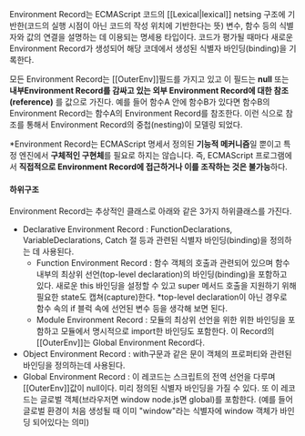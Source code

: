 Environment Record는 ECMAScript 코드의 [[Lexical|lexical]] netsing 구조에 기반한(코드의 실행 시점이 아닌 코드의 작성 위치에 기반한다는 뜻) 변수, 함수 등의 식별자와 값의 연결을 설명하는 데 이용되는 명세용 타입이다.
코드가 평가될 때마다 새로운 Environment Record가 생성되어 해당 코데에서 생성된 식별자 바인딩(binding)을 기록한다.

모든 Environment Record는 \[\[OuterEnv]]필드를 가지고 있고 이 필드는 **null** 또는 **내부Environment Record를 감싸고 있는 외부 Environment Record에 대한 참조(reference)** 를 값으로 가진다. 예를 들어 함수A 안에 함수B가 있다면 함수B의 Environment Record는 함수A의 Environment Record를 참조한다. 이런 식으로 참조를 통해서 Environment Record의 중첩(nesting)이 모델링 되었다.

\*Environment Record는 ECMAScript 명세서 정의된 **기능적 메커니즘**일 뿐이고 특정 엔진에서 **구체적인 구현체**를 필요로 하지는 않습니다. 즉, ECMAScript 프로그램에서 **직접적으로 Environment Record에 접근하거나 이를 조작하는 것은 불가능**하다.

#### 하위구조
Environment Record는 추상적인 클래스로 아래와 같은 3가지 하위클래스를 가진다.
- Declarative Environment Record : FunctionDeclarations, VariableDeclarations, Catch 절 등과 관련된 식별자 바인딩(binding)을 정의하는 데 사용된다.
    - Function Environment Record : 함수 객체의 호출과 관련되어 있으며 함수 내부의 최상위 선언(top-level declaration)의 바인딩(binding)을 포함하고 있다. 새로운 this 바인딩을 설정할 수 있고 super 메서드 호출을 지원하기 위해 필요한 state도 캡쳐(capture)한다.
      \*top-level declaration이 아닌 경우로 함수 속의 if 블럭 속에 선언된 변수 등을 생각해 보면 된다.
    - Module Environment Record : 모듈의 최상위 선언을 위한 위한 바인딩을 포함하고 모듈에서 명시적으로  import한 바인딩도 포함한다. 이 Record의 \[\[OuterEnv]]는 Global Environment Record다.
- Object Environment Record : with구문과 같은 문이 객체의 프로퍼티와 관련된 바인딩을 정의하는데 사용된다.
- Global Environment Record : 이 레코드는 스크립트의 전역 선언을 다루며 \[\[OuterEnv]]값이 null이다. 미리 정의된 식별자 바인딩을 가질 수 있다. 또 이 레코드는 글로벌 객체(브라우저면 window node.js면 global)를 포함한다. (예를 들어 글로벌 환경이 처음 생성될 때 이미 "window"라는 식별자에 window 객체가 바인딩 되어있다는 의미)

